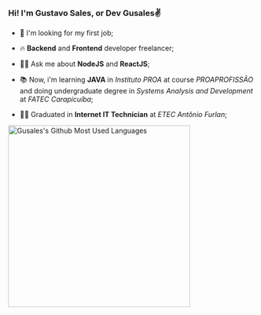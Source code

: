 ### Hi! I'm Gustavo Sales, or Dev Gusales✌

- 🔭 I'm looking for my first job;

- 🔥 **Backend** and **Frontend** developer freelancer;

- 👨‍💻 Ask me about **NodeJS** and **ReactJS**;

- 📚 Now, i'm learning **JAVA** in _Instituto PROA_ at course _PROAPROFISSÃO_ and doing undergraduate degree in _Systems Analysis and Development_ at _FATEC Carapicuíba_;

- 👨‍🎓 Graduated in **Internet IT Technician** at _ETEC Antônio Furlan_;

<img width="370em" src="https://github-readme-stats.vercel.app/api/top-langs/?username=Gusales&layout=compact&count_private=true&show_icons=true&theme=radical" alt="Gusales's Github Most Used Languages">
